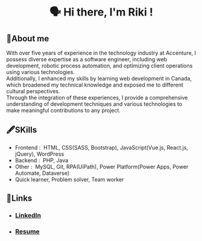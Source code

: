 
<h1 align="center">
      🗣 Hi there, I'm Riki !
</h1>

## 💬About me

<p>
With over five years of experience in the technology industry at Accenture, I possess diverse expertise as a software engineer, including web development, robotic process automation, and optimizing client operations using various technologies. 
      <br>
Additionally, I enhanced my skills by learning web development in Canada, which broadened my technical knowledge and exposed me to different cultural perspectives.
      <br>
Through the integration of these experiences, I provide a comprehensive understanding of development techniques and various technologies to make meaningful contributions to any project.
</p>

## 🖋SKills
<ul>
    <li>
    Frontend :  HTML, CSS(SASS, Bootstrap), JavaScript(Vue.js, React.js, jQuery), WordPress    
    </li>  
    <li>
    Backend :  PHP, Java
    </li>  
    <li>
    Other :  MySQL, Git, RPA(UiPath), Power Platform(Power Apps, Power Automate, Dataverse)
    </li>  
    <li>
    Quick learner, Problem solver, Team worker
    </li>  
</ul>

## 🔗Links
<ul>
    <li>
        <h3>
            <a href="https://www.linkedin.com/in/riki-nakayashiki/">LinkedIn</a>
        </h3>
    </li>
    <li>
        <h3>
            <a
                href="https://drive.google.com/file/d/1-H6aQG2tjEwpwQn7he2wE2SUANfGmbP9/view?usp=sharing">Resume</a>
        </h3>
    </li>
</ul>

<!--
**riki-nakayashiki/riki-nakayashiki** is a ✨ _special_ ✨ repository because its `README.md` (this file) appears on your GitHub profile.

Here are some ideas to get you started:

- 🔭 I’m currently working on ...
- 🌱 I’m currently learning ...
- 👯 I’m looking to collaborate on ...
- 🤔 I’m looking for help with ...
- 💬 Ask me about ...
- 📫 How to reach me: ...
- 😄 Pronouns: ...
- ⚡ Fun fact: ...
-->
